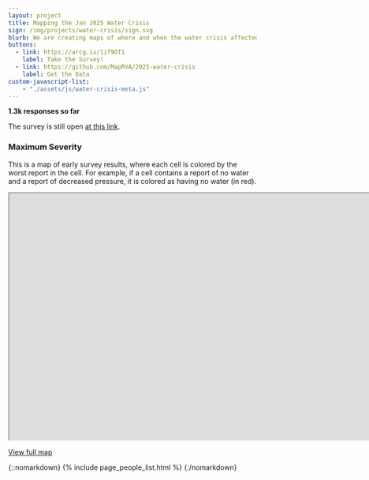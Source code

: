 ```yaml
---
layout: project
title: Mapping the Jan 2025 Water Crisis
sign: /img/projects/water-crisis/sign.svg
blurb: We are creating maps of where and when the water crisis affected Richmonders.
buttons:
  - link: https://arcg.is/1if9OT1
    label: Take the Survey!
  - link: https://github.com/MapRVA/2025-water-crisis
    label: Get the Data
custom-javascript-list:
    - "./assets/js/water-crisis-meta.js"
---
```


<b id="meta">1.3k responses so far</b>
<script>
const resp = await fetch("https://maprva.github.io/2025-water-crisis/meta.json");
const { count, latest } = await resp.json();
const latestDate = new Date(latest);
document.getElementById("meta").textContent = `${count} responses as of ${latestDate}`;
</script>

The survey is still open [at this link](https://arcg.is/1if9O).

### Maximum Severity

This is a map of early survey results, where each cell is colored by the worst report in the cell. For example, if a cell contains a report of no water and a report of decreased pressure, it is colored as having no water (in red).

<iframe
  title="OpenTrailStash"
  width="10000"
  height="500"
  src="https://overpass-ultra.us/#map&query=url:https://maprva.github.io/2025-water-crisis/max_severity.ultra">
</iframe>

[View full map](https://overpass-ultra.us/#map&query=url:https://maprva.github.io/2025-water-crisis/max_severity.ultra)

{::nomarkdown}
{% include page_people_list.html %}
{:/nomarkdown}
